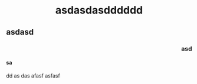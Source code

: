 <h1 align="center">asdasdasdddddd</h1>
<h2>asdasd</h2>
<h3 align="right">asd</h3>
<h4>sa</h4>
<p>dd as das afasf asfasf</p>
<p align="center"><img src="https://th.bing.com/th?id=OSK.e2caab8a3316564caaf70fa7a2b1eef5&amp;w=102&amp;h=102&amp;c=7&amp;o=6&amp;dpr=1.8&amp;pid=SANGAM" alt=""></p>
